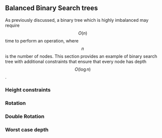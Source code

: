 ## Balanced Binary Search trees

As previously discussed, a binary tree which is highly imbalanced may require
$$O(n)$$ time to perform an operation, where $$n$$ is the number of nodes.  This
section provides an example of binary search tree with additional constraints
that ensure that every node has depth $$O(\log n)$$.

### Height constraints

### Rotation

### Double Rotation

### Worst case depth
